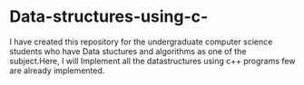 # Data-structures-using-c-
I have created this repository for the undergraduate computer science students who have Data stuctures and algorithms as one of the subject.Here, I will Implement all the datastructures using c++ programs few are already implemented.
